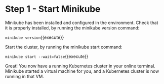 # Step 1 - Start Minikube

Minikube has been installed and configured in the environment. Check that it is properly installed, by running the minikube version command:

`minikube version`{{execute}}

Start the cluster, by running the minikube start command:

`minikube start --wait=false`{{execute}}

Great! You now have a running Kubernetes cluster in your online terminal. Minikube started a virtual machine for you, and a Kubernetes cluster is now running in that VM.